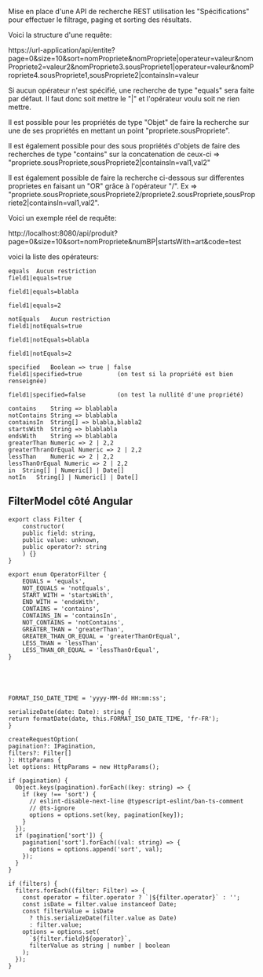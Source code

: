 Mise en place d'une API de recherche REST utilisation les "Spécifications" pour effectuer le filtrage, paging et sorting des résultats.



Voici la structure d'une requête:

https://url-application/api/entite?page=0&size=10&sort=nomPropriete&nomPropriete|operateur=valeur&nomPropriete2=valeur2&nomPropriete3.sousPropriete1|operateur=valeur&nomPropriete4.sousPropriete1,sousPropriete2|containsIn=valeur

Si aucun opérateur n'est spécifié, une recherche de type "equals" sera faite par défaut. Il faut donc soit mettre le "|" et l'opérateur voulu soit ne rien mettre.

Il est possible pour les propriétés de type "Objet" de faire la recherche sur une de ses propriétés en mettant un point "propriete.sousPropriete".

Il est également possible pour des sous propriétés d'objets de faire des recherches de type "contains" sur la concatenation de ceux-ci => "propriete.sousPropriete,sousPropriete2|containsIn=val1,val2"

Il est également possible de faire la recherche ci-dessous sur differentes proprietes en faisant un "OR" grâce à l'opérateur "/". Ex => "propriete.sousPropriete,sousPropriete2/propriete2.sousPropriete,sousPropriete2|containsIn=val1,val2".



Voici un exemple réel de requête:

http://localhost:8080/api/produit?page=0&size=10&sort=nomPropriete&numBP|startsWith=art&code=test



voici la liste des opérateurs:

    equals	Aucun restriction
    field1|equals=true
    
    field1|equals=blabla
    
    field1|equals=2
    
    notEquals	Aucun restriction
    field1|notEquals=true
    
    field1|notEquals=blabla
    
    field1|notEquals=2
    
    specified	Boolean => true | false
    field1|specified=true          (on test si la propriété est bien renseignée)
    
    field1|specified=false         (on test la nullité d'une propriété)
    
    contains	String => blablabla
    notContains	String => blablabla
    containsIn	String[] => blabla,blabla2
    startsWith	String => blablabla
    endsWith	String => blablabla
    greaterThan	Numeric => 2 | 2,2
    greaterThranOrEqual	Numeric => 2 | 2,2
    lessThan	Numeric => 2 | 2,2
    lessThanOrEqual	Numeric => 2 | 2,2
    in	String[] | Numeric[] | Date[]
    notIn	String[] | Numeric[] | Date[]	





## FilterModel côté Angular

    export class Filter {
        constructor(
        public field: string,
        public value: unknown,
        public operator?: string
        ) {}
    }
    
    export enum OperatorFilter {
        EQUALS = 'equals',
        NOT_EQUALS = 'notEquals',
        START_WITH = 'startsWith',
        END_WITH = 'endsWith',
        CONTAINS = 'contains',
        CONTAINS_IN = 'containsIn',
        NOT_CONTAINS = 'notContains',
        GREATER_THAN = 'greaterThan',
        GREATER_THAN_OR_EQUAL = 'greaterThanOrEqual',
        LESS_THAN = 'lessThan',
        LESS_THAN_OR_EQUAL = 'lessThanOrEqual',
    }





    FORMAT_ISO_DATE_TIME = 'yyyy-MM-dd HH:mm:ss';
    
    serializeDate(date: Date): string {
    return formatDate(date, this.FORMAT_ISO_DATE_TIME, 'fr-FR');
    }
    
    createRequestOption(
    pagination?: IPagination,
    filters?: Filter[]
    ): HttpParams {
    let options: HttpParams = new HttpParams();

    if (pagination) {
      Object.keys(pagination).forEach((key: string) => {
        if (key !== 'sort') {
          // eslint-disable-next-line @typescript-eslint/ban-ts-comment
          // @ts-ignore
          options = options.set(key, pagination[key]);
        }
      });
      if (pagination['sort']) {
        pagination['sort'].forEach((val: string) => {
          options = options.append('sort', val);
        });
      }
    }

    if (filters) {
      filters.forEach((filter: Filter) => {
        const operator = filter.operator ? `|${filter.operator}` : '';
        const isDate = filter.value instanceof Date;
        const filterValue = isDate
          ? this.serializeDate(filter.value as Date)
          : filter.value;
        options = options.set(
          `${filter.field}${operator}`,
          filterValue as string | number | boolean
        );
      });
    }